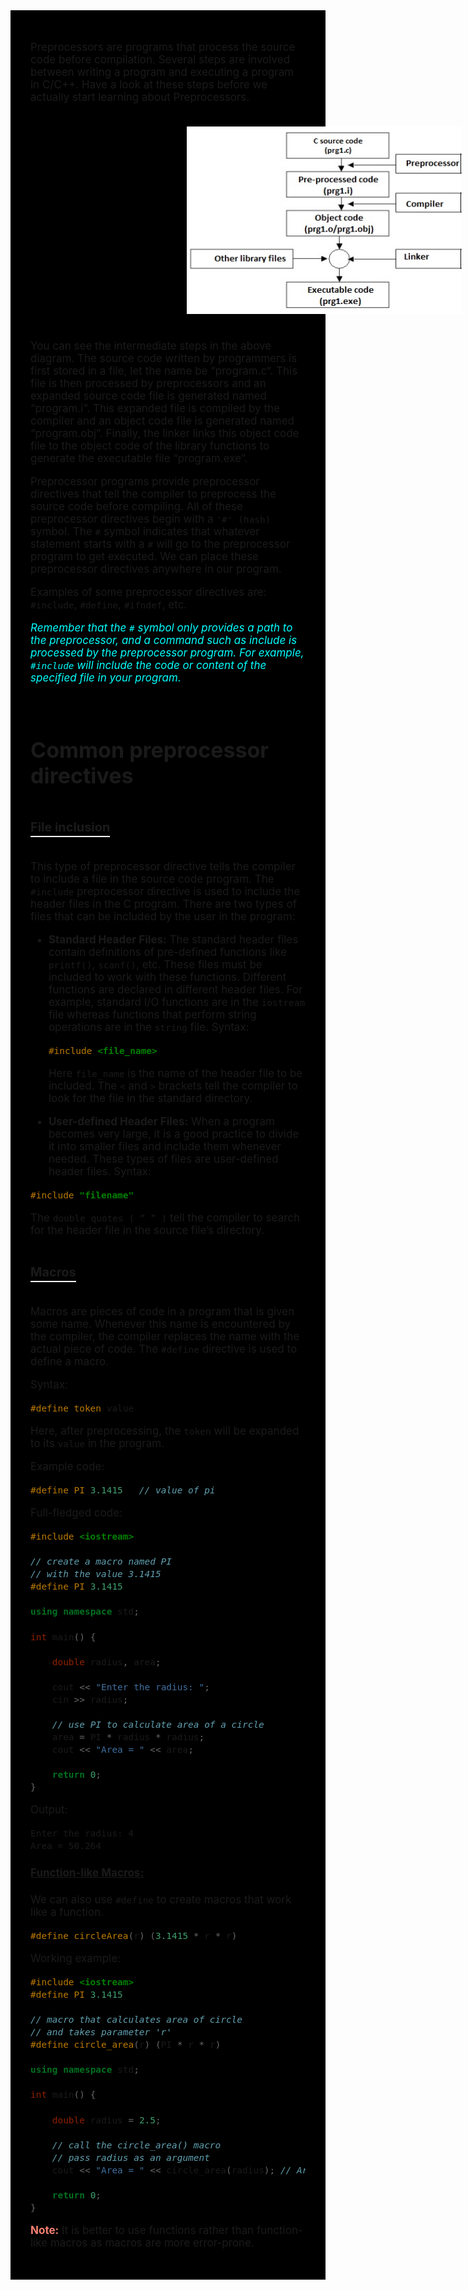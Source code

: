 <div style="font-size: 17px;background: black;padding: 2rem;">

Preprocessors are programs that process the source code before compilation. Several steps are involved between writing a program and executing a program in C/C++. Have a look at these steps before we actually start learning about Preprocessors.

<br>
<img src="../Images/C++_Preprocessors.jpg" height="300px" width="500px" style="margin-left: 250px;">
<br>
<br>

You can see the intermediate steps in the above diagram. The source code written by programmers is first stored in a file, let the name be “program.c“. This file is then processed by preprocessors and an expanded source code file is generated named “program.i”. This expanded file is compiled by the compiler and an object code file is generated named “program.obj”. Finally, the linker links this object code file to the object code of the library functions to generate the executable file “program.exe”. 

Preprocessor programs provide preprocessor directives that tell the compiler to preprocess the source code before compiling. All of these preprocessor directives begin with a `'#' (hash)` symbol. The `#` symbol indicates that whatever statement starts with a `#` will go to the preprocessor program to get executed. We can place these preprocessor directives anywhere in our program.

Examples of some preprocessor directives are: `#include`, `#define`, `#ifndef`, etc.

<i style="color: Cyan;">Remember that the `#` symbol only provides a path to the preprocessor, and a command such as include is processed by the preprocessor program. For example, `#include` will include the code or content of the specified file in your program.</i>

<br>

# Common preprocessor directives

<h3 style="border-bottom: 2px solid white; padding-bottom: 2px; display: inline-block;">File inclusion</h3>

This type of preprocessor directive tells the compiler to include a file in the source code program. The `#include` preprocessor directive is used to include the header files in the C program. There are two types of files that can be included by the user in the program:

- **Standard Header Files:** The standard header files contain definitions of pre-defined functions like `printf()`, `scanf()`, etc. These files must be included to work with these functions. Different functions are declared in different header files.
For example, standard I/O functions are in the `iostream` file whereas functions that perform string operations are in the `string` file. Syntax:

    ```c++
    #include <file_name>
    ```
    Here `file_name` is the name of the header file to be included. The `<` and `>` brackets tell the compiler to look for the file in the standard directory.
- **User-defined Header Files:** When a program becomes very large, it is a good practice to divide it into smaller files and include them whenever needed. These types of files are user-defined header files. Syntax:

```c++
#include "filename"
```

The `double quotes ( ” ” )` tell the compiler to search for the header file in the source file’s directory.


<h3 style="border-bottom: 2px solid white; padding-bottom: 2px; display: inline-block;">Macros</h3>

Macros are pieces of code in a program that is given some name. Whenever this name is encountered by the compiler, the compiler replaces the name with the actual piece of code. The `#define` directive is used to define a macro.

Syntax:

```c++
#define token value
```

Here, after preprocessing, the `token` will be expanded to its `value` in the program.

Example code:

```c++
#define PI 3.1415   // value of pi
```

Full-fledged code:

```c++
#include <iostream>

// create a macro named PI
// with the value 3.1415
#define PI 3.1415

using namespace std;

int main() {

    double radius, area;
    
    cout << "Enter the radius: ";
    cin >> radius;

    // use PI to calculate area of a circle
    area = PI * radius * radius;
    cout << "Area = " << area;
    
    return 0;
}
```

Output:

```
Enter the radius: 4
Area = 50.264
```

<h4><u>Function-like Macros:</u></h4>

We can also use `#define` to create macros that work like a function.

```c++
#define circleArea(r) (3.1415 * r * r)
```

Working example:

```c++
#include <iostream>
#define PI 3.1415

// macro that calculates area of circle
// and takes parameter 'r'
#define circle_area(r) (PI * r * r)

using namespace std;

int main() {
    
    double radius = 2.5;

    // call the circle_area() macro
    // pass radius as an argument
    cout << "Area = " << circle_area(radius); // Area = 19.6344
    
    return 0;
}
```

<b style="color: Salmon;">Note:</b> It is better to use functions rather than function-like macros as macros are more error-prone.

</div>

<!-- <div style="font-size: 17px;background: black;padding: 2rem;"> -->
<!-- <div style="background: DarkRed;padding: 0.3rem 0.8rem;"> [HIGHLIGHT] -->
<!-- <h3 style="border-bottom: 2px solid white; padding-bottom: 2px; display: inline-block;"> [SUBHEADING] -->
<!-- <b style="color: Chartreuse;"> [NOTE] -->
<!-- <b style="color:red;"> [NOTE-2] -->
<!-- <span style="color: Cyan;"> [IMP] -></span> -->
<!-- <b style="color: Salmon;"> [POINT] -->
<!-- <div style="border: 1px solid yellow; padding: 10px;"> [BORDER] -->